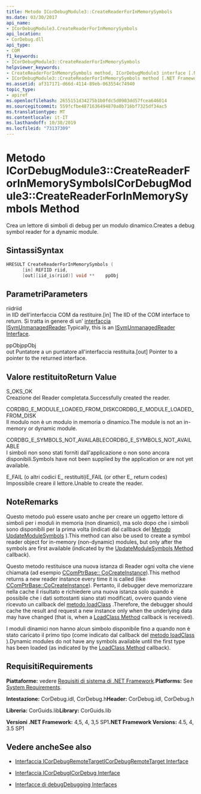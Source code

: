 ```yaml
---
title: Metodo ICorDebugModule3::CreateReaderForInMemorySymbols
ms.date: 03/30/2017
api_name:
- ICorDebugModule3.CreateReaderForInMemorySymbols
api_location:
- CorDebug.dll
api_type:
- COM
f1_keywords:
- ICorDebugModule3::CreateReaderForInMemorySymbols
helpviewer_keywords:
- CreateReaderForInMemorySymbols method, ICorDebugModule3 interface [.NET Framework debugging]
- ICorDebugModule3::CreateReaderForInMemorySymbols method [.NET Framework debugging]
ms.assetid: af317171-d66d-4114-89eb-063554c74940
topic_type:
- apiref
ms.openlocfilehash: 2655151d34275b1b0fdc5d0903dd57fcea646014
ms.sourcegitcommit: 559fcfbe4871636494870a8b716bf7325df34ac5
ms.translationtype: MT
ms.contentlocale: it-IT
ms.lasthandoff: 10/30/2019
ms.locfileid: "73137309"
---
```

# <a name="icordebugmodule3createreaderforinmemorysymbols-method"></a><span data-ttu-id="bd0db-102">Metodo ICorDebugModule3::CreateReaderForInMemorySymbols</span><span class="sxs-lookup"><span data-stu-id="bd0db-102">ICorDebugModule3::CreateReaderForInMemorySymbols Method</span></span>
<span data-ttu-id="bd0db-103">Crea un lettore di simboli di debug per un modulo dinamico.</span><span class="sxs-lookup"><span data-stu-id="bd0db-103">Creates a debug symbol reader for a dynamic module.</span></span>  
  
## <a name="syntax"></a><span data-ttu-id="bd0db-104">Sintassi</span><span class="sxs-lookup"><span data-stu-id="bd0db-104">Syntax</span></span>  
  
```cpp  
HRESULT CreateReaderForInMemorySymbols (  
      [in] REFIID riid,  
      [out][iid_is(riid)] void **    ppObj  
```  
  
## <a name="parameters"></a><span data-ttu-id="bd0db-105">Parametri</span><span class="sxs-lookup"><span data-stu-id="bd0db-105">Parameters</span></span>  
 <span data-ttu-id="bd0db-106">riid</span><span class="sxs-lookup"><span data-stu-id="bd0db-106">riid</span></span>  
 <span data-ttu-id="bd0db-107">in IID dell'interfaccia COM da restituire.</span><span class="sxs-lookup"><span data-stu-id="bd0db-107">[in] The IID of the COM interface to return.</span></span> <span data-ttu-id="bd0db-108">Si tratta in genere di un' [interfaccia ISymUnmanagedReader](../../../../docs/framework/unmanaged-api/diagnostics/isymunmanagedreader-interface.md).</span><span class="sxs-lookup"><span data-stu-id="bd0db-108">Typically, this is an [ISymUnmanagedReader Interface](../../../../docs/framework/unmanaged-api/diagnostics/isymunmanagedreader-interface.md).</span></span>  
  
 <span data-ttu-id="bd0db-109">ppObj</span><span class="sxs-lookup"><span data-stu-id="bd0db-109">ppObj</span></span>  
 <span data-ttu-id="bd0db-110">out Puntatore a un puntatore all'interfaccia restituita.</span><span class="sxs-lookup"><span data-stu-id="bd0db-110">[out] Pointer to a pointer to the returned interface.</span></span>  
  
## <a name="return-value"></a><span data-ttu-id="bd0db-111">Valore restituito</span><span class="sxs-lookup"><span data-stu-id="bd0db-111">Return Value</span></span>  
 <span data-ttu-id="bd0db-112">S_OK</span><span class="sxs-lookup"><span data-stu-id="bd0db-112">S_OK</span></span>  
 <span data-ttu-id="bd0db-113">Creazione del Reader completata.</span><span class="sxs-lookup"><span data-stu-id="bd0db-113">Successfully created the reader.</span></span>  
  
 <span data-ttu-id="bd0db-114">CORDBG_E_MODULE_LOADED_FROM_DISK</span><span class="sxs-lookup"><span data-stu-id="bd0db-114">CORDBG_E_MODULE_LOADED_FROM_DISK</span></span>  
 <span data-ttu-id="bd0db-115">Il modulo non è un modulo in memoria o dinamico.</span><span class="sxs-lookup"><span data-stu-id="bd0db-115">The module is not an in-memory or dynamic module.</span></span>  
  
 <span data-ttu-id="bd0db-116">CORDBG_E_SYMBOLS_NOT_AVAILABLE</span><span class="sxs-lookup"><span data-stu-id="bd0db-116">CORDBG_E_SYMBOLS_NOT_AVAILABLE</span></span>  
 <span data-ttu-id="bd0db-117">I simboli non sono stati forniti dall'applicazione o non sono ancora disponibili.</span><span class="sxs-lookup"><span data-stu-id="bd0db-117">Symbols have not been supplied by the application or are not yet available.</span></span>  
  
 <span data-ttu-id="bd0db-118">E_FAIL (o altri codici E_ restituiti)</span><span class="sxs-lookup"><span data-stu-id="bd0db-118">E_FAIL (or other E_ return codes)</span></span>  
 <span data-ttu-id="bd0db-119">Impossibile creare il lettore.</span><span class="sxs-lookup"><span data-stu-id="bd0db-119">Unable to create the reader.</span></span>  
  
## <a name="remarks"></a><span data-ttu-id="bd0db-120">Note</span><span class="sxs-lookup"><span data-stu-id="bd0db-120">Remarks</span></span>  
 <span data-ttu-id="bd0db-121">Questo metodo può essere usato anche per creare un oggetto lettore di simboli per i moduli in memoria (non dinamici), ma solo dopo che i simboli sono disponibili per la prima volta (indicati dal callback del [Metodo UpdateModuleSymbols](../../../../docs/framework/unmanaged-api/debugging/icordebugmanagedcallback-updatemodulesymbols-method.md) ).</span><span class="sxs-lookup"><span data-stu-id="bd0db-121">This method can also be used to create a symbol reader object for in-memory (non-dynamic) modules, but only after the symbols are first available (indicated by the [UpdateModuleSymbols Method](../../../../docs/framework/unmanaged-api/debugging/icordebugmanagedcallback-updatemodulesymbols-method.md) callback).</span></span>  
  
 <span data-ttu-id="bd0db-122">Questo metodo restituisce una nuova istanza di Reader ogni volta che viene chiamata (ad esempio [CComPtrBase:: CoCreateInstance](/cpp/atl/reference/ccomptrbase-class#cocreateinstance)).</span><span class="sxs-lookup"><span data-stu-id="bd0db-122">This method returns a new reader instance every time it is called (like [CComPtrBase::CoCreateInstance](/cpp/atl/reference/ccomptrbase-class#cocreateinstance)).</span></span> <span data-ttu-id="bd0db-123">Pertanto, il debugger deve memorizzare nella cache il risultato e richiedere una nuova istanza solo quando è possibile che i dati sottostanti siano stati modificati, ovvero quando viene ricevuto un callback del [metodo loadClass](../../../../docs/framework/unmanaged-api/debugging/icordebugmanagedcallback-loadclass-method.md) .</span><span class="sxs-lookup"><span data-stu-id="bd0db-123">Therefore, the debugger should cache the result and request a new instance only when the underlying data may have changed (that is, when a [LoadClass Method](../../../../docs/framework/unmanaged-api/debugging/icordebugmanagedcallback-loadclass-method.md) callback is received).</span></span>  
  
 <span data-ttu-id="bd0db-124">I moduli dinamici non hanno alcun simbolo disponibile fino a quando non è stato caricato il primo tipo (come indicato dal callback del [metodo loadClass](../../../../docs/framework/unmanaged-api/debugging/icordebugmanagedcallback-loadclass-method.md) ).</span><span class="sxs-lookup"><span data-stu-id="bd0db-124">Dynamic modules do not have any symbols available until the first type has been loaded (as indicated by the [LoadClass Method](../../../../docs/framework/unmanaged-api/debugging/icordebugmanagedcallback-loadclass-method.md) callback).</span></span>  
  
## <a name="requirements"></a><span data-ttu-id="bd0db-125">Requisiti</span><span class="sxs-lookup"><span data-stu-id="bd0db-125">Requirements</span></span>  
 <span data-ttu-id="bd0db-126">**Piattaforme:** vedere [Requisiti di sistema di .NET Framework](../../../../docs/framework/get-started/system-requirements.md).</span><span class="sxs-lookup"><span data-stu-id="bd0db-126">**Platforms:** See [System Requirements](../../../../docs/framework/get-started/system-requirements.md).</span></span>  
  
 <span data-ttu-id="bd0db-127">**Intestazione:** CorDebug.idl, CorDebug.h</span><span class="sxs-lookup"><span data-stu-id="bd0db-127">**Header:** CorDebug.idl, CorDebug.h</span></span>  
  
 <span data-ttu-id="bd0db-128">**Libreria:** CorGuids.lib</span><span class="sxs-lookup"><span data-stu-id="bd0db-128">**Library:** CorGuids.lib</span></span>  
  
 <span data-ttu-id="bd0db-129">**Versioni .NET Framework:** 4,5, 4, 3,5 SP1</span><span class="sxs-lookup"><span data-stu-id="bd0db-129">**.NET Framework Versions:** 4.5, 4, 3.5 SP1</span></span>  
  
## <a name="see-also"></a><span data-ttu-id="bd0db-130">Vedere anche</span><span class="sxs-lookup"><span data-stu-id="bd0db-130">See also</span></span>

- [<span data-ttu-id="bd0db-131">Interfaccia ICorDebugRemoteTarget</span><span class="sxs-lookup"><span data-stu-id="bd0db-131">ICorDebugRemoteTarget Interface</span></span>](../../../../docs/framework/unmanaged-api/debugging/icordebugremotetarget-interface.md)
- [<span data-ttu-id="bd0db-132">Interfaccia ICorDebug</span><span class="sxs-lookup"><span data-stu-id="bd0db-132">ICorDebug Interface</span></span>](../../../../docs/framework/unmanaged-api/debugging/icordebug-interface.md)

- [<span data-ttu-id="bd0db-133">Interfacce di debug</span><span class="sxs-lookup"><span data-stu-id="bd0db-133">Debugging Interfaces</span></span>](../../../../docs/framework/unmanaged-api/debugging/debugging-interfaces.md)

